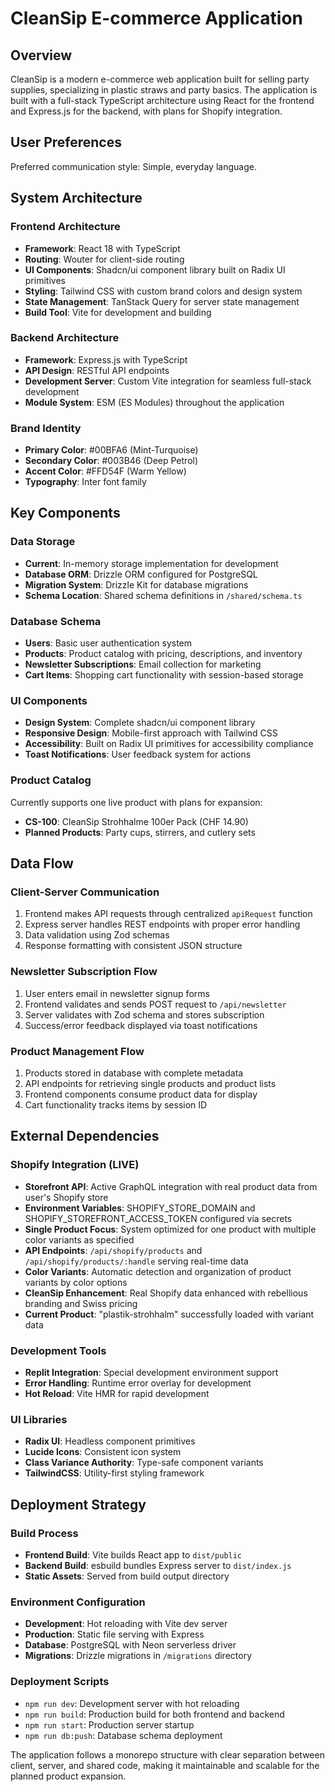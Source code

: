 # CleanSip E-commerce Application

## Overview

CleanSip is a modern e-commerce web application built for selling party supplies, specializing in plastic straws and party basics. The application is built with a full-stack TypeScript architecture using React for the frontend and Express.js for the backend, with plans for Shopify integration.

## User Preferences

Preferred communication style: Simple, everyday language.

## System Architecture

### Frontend Architecture
- **Framework**: React 18 with TypeScript
- **Routing**: Wouter for client-side routing
- **UI Components**: Shadcn/ui component library built on Radix UI primitives
- **Styling**: Tailwind CSS with custom brand colors and design system
- **State Management**: TanStack Query for server state management
- **Build Tool**: Vite for development and building

### Backend Architecture
- **Framework**: Express.js with TypeScript
- **API Design**: RESTful API endpoints
- **Development Server**: Custom Vite integration for seamless full-stack development
- **Module System**: ESM (ES Modules) throughout the application

### Brand Identity
- **Primary Color**: #00BFA6 (Mint-Turquoise)
- **Secondary Color**: #003B46 (Deep Petrol)
- **Accent Color**: #FFD54F (Warm Yellow)
- **Typography**: Inter font family

## Key Components

### Data Storage
- **Current**: In-memory storage implementation for development
- **Database ORM**: Drizzle ORM configured for PostgreSQL
- **Migration System**: Drizzle Kit for database migrations
- **Schema Location**: Shared schema definitions in `/shared/schema.ts`

### Database Schema
- **Users**: Basic user authentication system
- **Products**: Product catalog with pricing, descriptions, and inventory
- **Newsletter Subscriptions**: Email collection for marketing
- **Cart Items**: Shopping cart functionality with session-based storage

### UI Components
- **Design System**: Complete shadcn/ui component library
- **Responsive Design**: Mobile-first approach with Tailwind CSS
- **Accessibility**: Built on Radix UI primitives for accessibility compliance
- **Toast Notifications**: User feedback system for actions

### Product Catalog
Currently supports one live product with plans for expansion:
- **CS-100**: CleanSip Strohhalme 100er Pack (CHF 14.90)
- **Planned Products**: Party cups, stirrers, and cutlery sets

## Data Flow

### Client-Server Communication
1. Frontend makes API requests through centralized `apiRequest` function
2. Express server handles REST endpoints with proper error handling
3. Data validation using Zod schemas
4. Response formatting with consistent JSON structure

### Newsletter Subscription Flow
1. User enters email in newsletter signup forms
2. Frontend validates and sends POST request to `/api/newsletter`
3. Server validates with Zod schema and stores subscription
4. Success/error feedback displayed via toast notifications

### Product Management Flow
1. Products stored in database with complete metadata
2. API endpoints for retrieving single products and product lists
3. Frontend components consume product data for display
4. Cart functionality tracks items by session ID

## External Dependencies

### Shopify Integration (LIVE)
- **Storefront API**: Active GraphQL integration with real product data from user's Shopify store
- **Environment Variables**: SHOPIFY_STORE_DOMAIN and SHOPIFY_STOREFRONT_ACCESS_TOKEN configured via secrets
- **Single Product Focus**: System optimized for one product with multiple color variants as specified
- **API Endpoints**: `/api/shopify/products` and `/api/shopify/products/:handle` serving real-time data
- **Color Variants**: Automatic detection and organization of product variants by color options
- **CleanSip Enhancement**: Real Shopify data enhanced with rebellious branding and Swiss pricing
- **Current Product**: "plastik-strohhalm" successfully loaded with variant data

### Development Tools
- **Replit Integration**: Special development environment support
- **Error Handling**: Runtime error overlay for development
- **Hot Reload**: Vite HMR for rapid development

### UI Libraries
- **Radix UI**: Headless component primitives
- **Lucide Icons**: Consistent icon system
- **Class Variance Authority**: Type-safe component variants
- **TailwindCSS**: Utility-first styling framework

## Deployment Strategy

### Build Process
- **Frontend Build**: Vite builds React app to `dist/public`
- **Backend Build**: esbuild bundles Express server to `dist/index.js`
- **Static Assets**: Served from build output directory

### Environment Configuration
- **Development**: Hot reloading with Vite dev server
- **Production**: Static file serving with Express
- **Database**: PostgreSQL with Neon serverless driver
- **Migrations**: Drizzle migrations in `/migrations` directory

### Deployment Scripts
- `npm run dev`: Development server with hot reloading
- `npm run build`: Production build for both frontend and backend
- `npm run start`: Production server startup
- `npm run db:push`: Database schema deployment

The application follows a monorepo structure with clear separation between client, server, and shared code, making it maintainable and scalable for the planned product expansion.